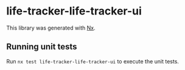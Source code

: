 # life-tracker-life-tracker-ui

This library was generated with [Nx](https://nx.dev).

## Running unit tests

Run `nx test life-tracker-life-tracker-ui` to execute the unit tests.
